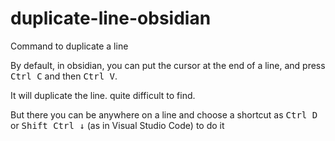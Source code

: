 # duplicate-line-obsidian
 
Command to duplicate a line

By default, in obsidian, you can put the cursor at the end of a line, and press <kbd>Ctrl C</kbd> and then <kbd>Ctrl V</kbd>. 

It will duplicate the line. quite difficult to find.  

But there you can be anywhere on a line and choose a shortcut as  <kbd>Ctrl D</kbd> or  <kbd>Shift Ctrl ↓</kbd> (as in Visual Studio Code) to do it
